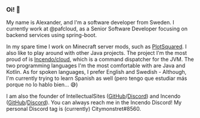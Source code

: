 ### Oi! :wave:

My name is Alexander, and I'm a software developer from Sweden. I currently work at @pafcloud, as a Senior Software Developer focusing on backend services using spring-boot.

In my spare time I work on Minecraft server mods, such as [PlotSquared](https://github.com/IntellectualSites/PlotSquared). I also like to play around with other Java projects. The project I'm the most proud of is [Incendo/cloud](https://github.com/Incendo/cloud), which is a command dispatcher for the JVM. The two programming languages I'm the most comfortable with are Java and Kotlin. As for spoken languages, I prefer English and Swedish - Although, I'm currently trying to learn Spanish as well (pero tengo que estudiar más porque no lo hablo bien... :sweat_smile:)

I am also the founder of IntellectualSites ([GitHub](https://github.com/IntellectualSites)/[Discord](https://discord.gg/KxkjDVg)) and Incendo ([GitHub](https://github.com/Incendo)/[Discord](https://discord.gg/aykZu32)). You can always reach me in the Incendo Discord! My personal Discord tag is (currently) Citymonstret#8560.
